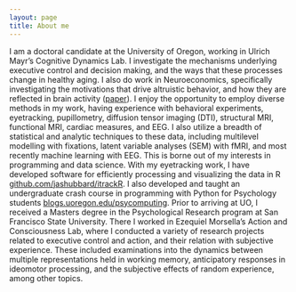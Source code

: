 ```yaml
---
layout: page
title: About me
---
```


I am  a doctoral candidate at the University of Oregon, working in Ulrich Mayr’s Cognitive Dynamics Lab. I investigate the mechanisms underlying executive control and decision making, and the  ways that these processes change in healthy aging. I also do work in Neuroeconomics, specifically investigating the motivations that drive altruistic behavior, and how they are reflected in brain activity ([paper](http://psycnet.apa.org/psycinfo/2016-39037-001/)).
I enjoy the opportunity to employ diverse methods in my work, having experience with behavioral experiments, eyetracking, pupillometry, diffusion tensor imaging (DTI), structural MRI, functional MRI, cardiac measures, and EEG. I also utilize a breadth of statistical and analytic techniques to these data, including multilevel modelling with fixations, latent variable analyses (SEM) with fMRI, and most recently machine learning with EEG. This is borne out of my interests in programming and data science. With my eyetracking work, I have developed software for efficiently processing and visualizing the data in R [github.com/jashubbard/itrackR](http://github.com/jashubbard/itrackR). I also developed and taught an undergraduate crash course in programming with Python for Psychology students [blogs.uoregon.edu/psycomputing](http://blogs.uoregon.edu/psycomputing).
Prior to arriving at UO, I received a Masters degree in the Psychological Research program at San Francisco State University. There I worked in Ezequiel Morsella’s Action and Consciousness Lab, where I conducted a variety of research projects related to executive control and action, and their relation with subjective experience. These included examinations into the dynamics between multiple representations held in working memory, anticipatory responses in ideomotor processing, and the subjective effects of random experience, among other topics.


